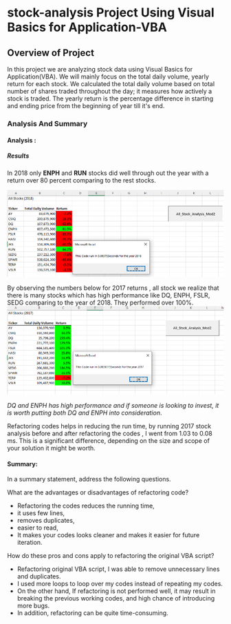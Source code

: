 # stock-analysis Project Using Visual Basics for Application-VBA

## Overview of Project

In this project we are analyzing stock data using Visual Basics for Application(VBA). We will mainly focus on the total daily volume, 
yearly return for each stock. We calculated the total daily volume based on total number of shares traded throughout the day; it measures how actively a stock is traded. The yearly return is the percentage difference in starting and ending price from the beginning of year till it's end. 

### Analysis And Summary

#### Analysis : 

##### Results

In 2018 only __ENPH__ and __RUN__ stocks did well through out the year with a return over 80 percent comparing to the rest stocks. 

![All Stock 2018](https://github.com/elzmanzi/stock-analysis/blob/main/Resources/VBA_Challenge_2018.PNG)

By observing the numbers below for  2017 returns ,  all stock we realize that there is many stocks which has high performance  like DQ, ENPH, FSLR, SEDG comparing to the year of 2018. They performed over 100%. 
![All Stock 2017](https://github.com/elzmanzi/stock-analysis/blob/main/Resources/VBA_Challenge_2017.PNG)

*DQ and ENPH has high performance and if someone is looking to invest, it is worth  putting both DQ and ENPH into consideration*.

Refactoring codes helps in reducing the run time, by running 2017 stock analysis before and after refactoring the codes , I went from 1.03 to 0.08 ms. This is a significant difference, depending on the size and scope of your solution it might be worth.

#### Summary:

 In a summary statement, address the following questions.

What are the advantages or disadvantages of refactoring code?

* Refactoring the codes reduces the running time,
* it uses few lines, 
* removes duplicates, 
* easier to read,
* It makes your codes looks cleaner and makes it easier for future iteration.

How do these pros and cons apply to refactoring the original VBA script?

* Refactoring original VBA script, I was able to remove unnecessary lines and duplicates. 
* I used more loops to loop over my codes instead of repeating my codes.
* On the other hand, If refactoring is not performed well, it may result in breaking the previous working codes, and high chance of introducing more bugs. 
* In addition, refactoring can be quite time-consuming. 





